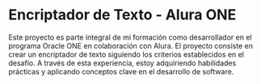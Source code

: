 # Encriptador de Texto - Alura ONE

Este proyecto es parte integral de mi formación como desarrollador en el programa Oracle ONE en colaboración con Alura. El proyecto consiste en crear un encriptador de texto siguiendo los criterios establecidos en el desafío. A través de esta experiencia, estoy adquiriendo habilidades prácticas y aplicando conceptos clave en el desarrollo de software.